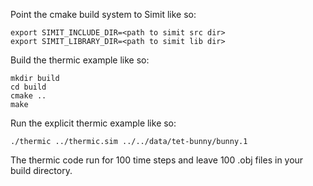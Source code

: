 Point the cmake build system to Simit like so:

    export SIMIT_INCLUDE_DIR=<path to simit src dir>
    export SIMIT_LIBRARY_DIR=<path to simit lib dir>

Build the thermic example like so:

    mkdir build
    cd build
    cmake ..
    make

Run the explicit thermic example like so:

    ./thermic ../thermic.sim ../../data/tet-bunny/bunny.1

The thermic code run for 100 time steps and leave 100 .obj files in
your build directory.
